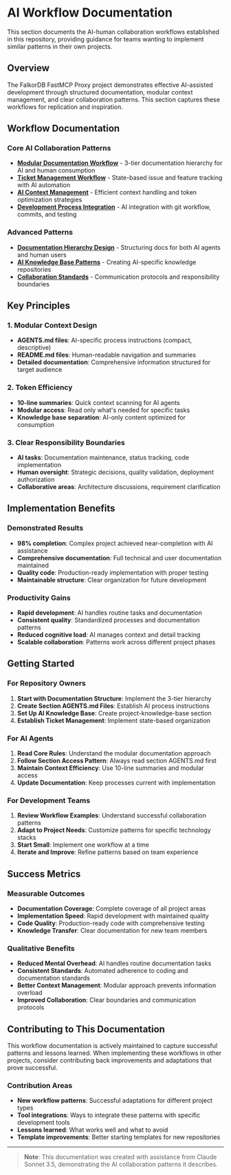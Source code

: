 # AI Workflow Documentation

This section documents the AI-human collaboration workflows established in this repository, providing guidance for teams wanting to implement similar patterns in their own projects.

## Overview

The FalkorDB FastMCP Proxy project demonstrates effective AI-assisted development through structured documentation, modular context management, and clear collaboration patterns. This section captures these workflows for replication and inspiration.

## Workflow Documentation

### Core AI Collaboration Patterns
- **[Modular Documentation Workflow](./modular-documentation-workflow.md)** - 3-tier documentation hierarchy for AI and human consumption
- **[Ticket Management Workflow](./ticket-management-workflow.md)** - State-based issue and feature tracking with AI automation
- **[AI Context Management](./ai-context-management.md)** - Efficient context handling and token optimization strategies
- **[Development Process Integration](./development-process-integration.md)** - AI integration with git workflow, commits, and testing

### Advanced Patterns
- **[Documentation Hierarchy Design](./documentation-hierarchy-design.md)** - Structuring docs for both AI agents and human users
- **[AI Knowledge Base Patterns](./ai-knowledge-base-patterns.md)** - Creating AI-specific knowledge repositories
- **[Collaboration Standards](./collaboration-standards.md)** - Communication protocols and responsibility boundaries

## Key Principles

### 1. Modular Context Design
- **AGENTS.md files**: AI-specific process instructions (compact, descriptive)
- **README.md files**: Human-readable navigation and summaries
- **Detailed documentation**: Comprehensive information structured for target audience

### 2. Token Efficiency
- **10-line summaries**: Quick context scanning for AI agents
- **Modular access**: Read only what's needed for specific tasks
- **Knowledge base separation**: AI-only content optimized for consumption

### 3. Clear Responsibility Boundaries
- **AI tasks**: Documentation maintenance, status tracking, code implementation
- **Human oversight**: Strategic decisions, quality validation, deployment authorization
- **Collaborative areas**: Architecture discussions, requirement clarification

## Implementation Benefits

### Demonstrated Results
- **98% completion**: Complex project achieved near-completion with AI assistance
- **Comprehensive documentation**: Full technical and user documentation maintained
- **Quality code**: Production-ready implementation with proper testing
- **Maintainable structure**: Clear organization for future development

### Productivity Gains
- **Rapid development**: AI handles routine tasks and documentation
- **Consistent quality**: Standardized processes and documentation patterns
- **Reduced cognitive load**: AI manages context and detail tracking
- **Scalable collaboration**: Patterns work across different project phases

## Getting Started

### For Repository Owners
1. **Start with Documentation Structure**: Implement the 3-tier hierarchy
2. **Create Section AGENTS.md Files**: Establish AI process instructions
3. **Set Up AI Knowledge Base**: Create project-knowledge-base section
4. **Establish Ticket Management**: Implement state-based organization

### For AI Agents
1. **Read Core Rules**: Understand the modular documentation approach
2. **Follow Section Access Pattern**: Always read section AGENTS.md first
3. **Maintain Context Efficiency**: Use 10-line summaries and modular access
4. **Update Documentation**: Keep processes current with implementation

### For Development Teams
1. **Review Workflow Examples**: Understand successful collaboration patterns
2. **Adapt to Project Needs**: Customize patterns for specific technology stacks
3. **Start Small**: Implement one workflow at a time
4. **Iterate and Improve**: Refine patterns based on team experience

## Success Metrics

### Measurable Outcomes
- **Documentation Coverage**: Complete coverage of all project areas
- **Implementation Speed**: Rapid development with maintained quality
- **Code Quality**: Production-ready code with comprehensive testing
- **Knowledge Transfer**: Clear documentation for new team members

### Qualitative Benefits
- **Reduced Mental Overhead**: AI handles routine documentation tasks
- **Consistent Standards**: Automated adherence to coding and documentation standards
- **Better Context Management**: Modular approach prevents information overload
- **Improved Collaboration**: Clear boundaries and communication protocols

## Contributing to This Documentation

This workflow documentation is actively maintained to capture successful patterns and lessons learned. When implementing these workflows in other projects, consider contributing back improvements and adaptations that prove successful.

### Contribution Areas
- **New workflow patterns**: Successful adaptations for different project types
- **Tool integrations**: Ways to integrate these patterns with specific development tools
- **Lessons learned**: What works well and what to avoid
- **Template improvements**: Better starting templates for new repositories

---

> **Note**: This documentation was created with assistance from Claude Sonnet 3.5, demonstrating the AI collaboration patterns it describes.